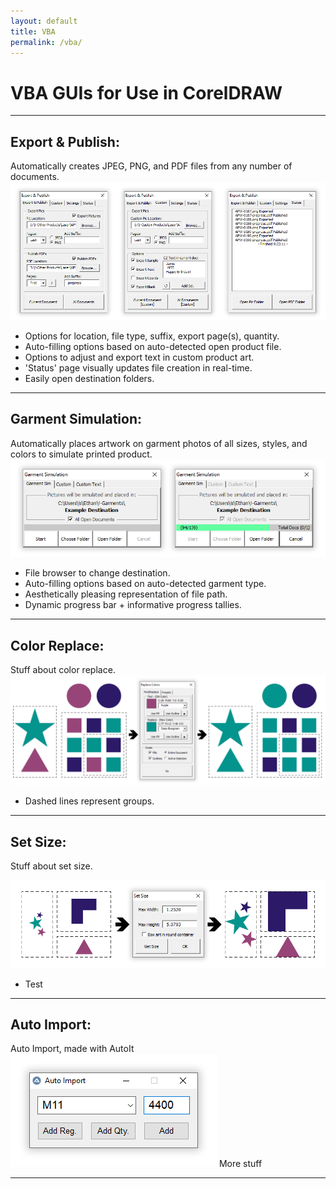 ```yaml
---
layout: default
title: VBA
permalink: /vba/
---
```


# VBA GUIs for Use in CorelDRAW

***

## Export & Publish:
Automatically creates JPEG, PNG, and PDF files from any number of documents.
![Export and Publish](/assets/ep.png)

- Options for location, file type, suffix, export page(s), quantity.
- Auto-filling options based on auto-detected open product file.
- Options to adjust and export text in custom product art.
- 'Status' page visually updates file creation in real-time.
- Easily open destination folders.

***

## Garment Simulation:
Automatically places artwork on garment photos of all sizes, styles, and colors
to simulate printed product.
![Garment Sim](/assets/garment.png)

- File browser to change destination.
- Auto-filling options based on auto-detected garment type.
- Aesthetically pleasing representation of file path.
- Dynamic progress bar + informative progress tallies.

***

## Color Replace:

Stuff about color replace.
![Color Replace](/assets/color.png)

- Dashed lines represent groups.

***

## Set Size:

Stuff about set size.

![Set Size](/assets/setsize.png)

- Test

***

## Auto Import:
Auto Import, made with AutoIt
![Auto Import](/assets/autoimport.png)
More stuff

***